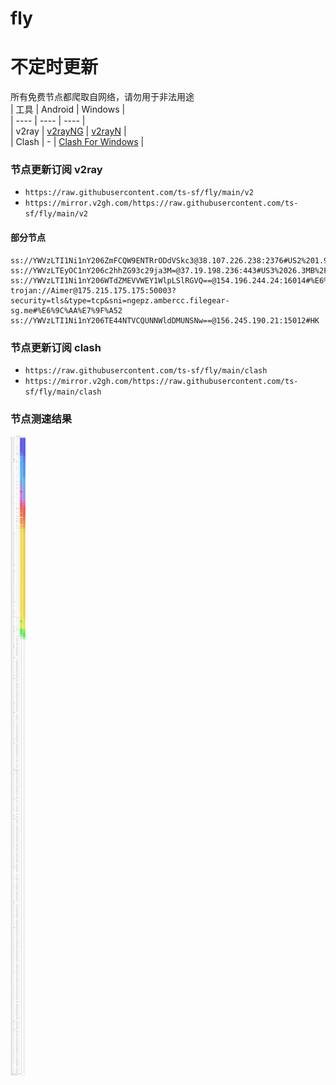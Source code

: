 # fly
# 不定时更新
所有免费节点都爬取自网络，请勿用于非法用途  
|  工具  | Android  | Windows  |  
|  ----  | ----   | ----  |  
| v2ray  | [v2rayNG](https://github.com/2dust/v2rayNG/releases) | [v2rayN](https://github.com/2dust/v2rayN/releases) |  
| Clash  | - | [Clash For Windows](https://github.com/2dust/clashN/releases) | 
  
### 节点更新订阅  v2ray
- `https://raw.githubusercontent.com/ts-sf/fly/main/v2`  
- `https://mirror.v2gh.com/https://raw.githubusercontent.com/ts-sf/fly/main/v2`  

#### 部分节点  
``` 
ss://YWVzLTI1Ni1nY206ZmFCQW9ENTRrODdVSkc3@38.107.226.238:2376#US2%201.9MB%2Fs
ss://YWVzLTEyOC1nY206c2hhZG93c29ja3M=@37.19.198.236:443#US3%2026.3MB%2Fs
ss://YWVzLTI1Ni1nY206WTdZMEVVWEY1WlpLSlRGVQ==@154.196.244.24:16014#%E6%9C%AA%E7%9F%A5%20285.7KB%2Fs
trojan://Aimer@175.215.175.175:50003?security=tls&type=tcp&sni=ngepz.ambercc.filegear-sg.me#%E6%9C%AA%E7%9F%A52
ss://YWVzLTI1Ni1nY206TE44NTVCQUNNWldDMUNSNw==@156.245.190.21:15012#HK
```
### 节点更新订阅  clash
- `https://raw.githubusercontent.com/ts-sf/fly/main/clash`  
- `https://mirror.v2gh.com/https://raw.githubusercontent.com/ts-sf/fly/main/clash`  

### 节点测速结果
![image](traffic.png)
